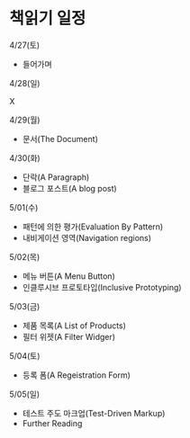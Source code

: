 # 책읽기 일정

4/27(토)

- 들어가며

4/28(일)

X

4/29(월)

- 문서(The Document)

4/30(화)

- 단락(A Paragraph)
- 블로그 포스트(A blog post)

5/01(수)

- 패턴에 의한 평가(Evaluation By Pattern)
- 내비게이션 영역(Navigation regions)

5/02(목)

- 메뉴 버튼(A Menu Button)
- 인클루시브 프로토타입(Inclusive Prototyping)

5/03(금)

- 제품 목록(A List of Products)
- 필터 위젯(A Filter Widger)

5/04(토)

- 등록 폼(A Regeistration Form)

5/05(일)

- 테스트 주도 마크업(Test-Driven Markup)
- Further Reading